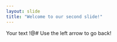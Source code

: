 ```yaml
---
layout: slide
title: "Welcome to our second slide!"
---
```

Your text !@#
Use the left arrow to go back!
